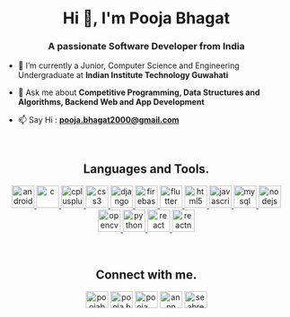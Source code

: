 <h1 align="center">Hi 👋, I'm Pooja Bhagat</h1>
<h3 align="center">A passionate Software Developer from India</h3>

- 🔭 I’m currently a Junior, Computer Science and Engineering Undergraduate at **Indian Institute Technology Guwahati**

- 💬 Ask me about **Competitive Programming, Data Structures and Algorithms, Backend Web and App Development**

- 📫 Say Hi : **pooja.bhagat2000@gmail.com**
<br>
<h2 align="center">Languages and Tools.</h3>
<p align="center"> <a href="https://developer.android.com" target="_blank"> <img src="https://devicons.github.io/devicon/devicon.git/icons/android/android-original-wordmark.svg" alt="android" width="40" height="40"/> </a> <a href="https://www.cprogramming.com/" target="_blank"> <img src="https://devicons.github.io/devicon/devicon.git/icons/c/c-original.svg" alt="c" width="40" height="40"/> </a> <a href="https://www.w3schools.com/cpp/" target="_blank"> <img src="https://devicons.github.io/devicon/devicon.git/icons/cplusplus/cplusplus-original.svg" alt="cplusplus" width="40" height="40"/> </a> <a href="https://www.w3schools.com/css/" target="_blank"> <img src="https://devicons.github.io/devicon/devicon.git/icons/css3/css3-original-wordmark.svg" alt="css3" width="40" height="40"/> </a> <a href="https://www.djangoproject.com/" target="_blank"> <img src="https://devicons.github.io/devicon/devicon.git/icons/django/django-original.svg" alt="django" width="40" height="40"/> </a> <a href="https://firebase.google.com/" target="_blank"> <img src="https://www.vectorlogo.zone/logos/firebase/firebase-icon.svg" alt="firebase" width="40" height="40"/> </a> <a href="https://flutter.dev" target="_blank"> <img src="https://www.vectorlogo.zone/logos/flutterio/flutterio-icon.svg" alt="flutter" width="40" height="40"/> </a> <a href="https://www.w3.org/html/" target="_blank"> <img src="https://devicons.github.io/devicon/devicon.git/icons/html5/html5-original-wordmark.svg" alt="html5" width="40" height="40"/> </a> <a href="https://developer.mozilla.org/en-US/docs/Web/JavaScript" target="_blank"> <img src="https://devicons.github.io/devicon/devicon.git/icons/javascript/javascript-original.svg" alt="javascript" width="40" height="40"/> </a> <a href="https://www.mysql.com/" target="_blank"> <img src="https://devicons.github.io/devicon/devicon.git/icons/mysql/mysql-original-wordmark.svg" alt="mysql" width="40" height="40"/> </a> <a href="https://nodejs.org" target="_blank"> <img src="https://devicons.github.io/devicon/devicon.git/icons/nodejs/nodejs-original-wordmark.svg" alt="nodejs" width="40" height="40"/> </a> <a href="https://opencv.org/" target="_blank"> <img src="https://www.vectorlogo.zone/logos/opencv/opencv-icon.svg" alt="opencv" width="40" height="40"/> </a> <a href="https://www.python.org" target="_blank"> <img src="https://devicons.github.io/devicon/devicon.git/icons/python/python-original.svg" alt="python" width="40" height="40"/> </a> <a href="https://reactjs.org/" target="_blank"> <img src="https://devicons.github.io/devicon/devicon.git/icons/react/react-original-wordmark.svg" alt="react" width="40" height="40"/> </a> <a href="https://reactnative.dev/" target="_blank"> <img src="https://reactnative.dev/img/header_logo.svg" alt="reactnative" width="40" height="40"/> </a> </p>

<br>
<h2 align="center">Connect with me.</h3>
<p align="center">
<a href="https://linkedin.com/in/poojabhagat" target="blank"><img align="center" src="https://cdn.jsdelivr.net/npm/simple-icons@3.0.1/icons/linkedin.svg" alt="poojabhagat" height="30" width="40" /></a>
<a href="https://fb.com/pooja.bhagat20" target="blank"><img align="center" src="https://cdn.jsdelivr.net/npm/simple-icons@3.0.1/icons/facebook.svg" alt="pooja.bhagat20" height="30" width="40" /></a>
<a href="https://instagram.com/pooja._.bhagat" target="blank"><img align="center" src="https://cdn.jsdelivr.net/npm/simple-icons@3.0.1/icons/instagram.svg" alt="pooja._.bhagat" height="30" width="40" /></a>
<a href="https://www.codechef.com/users/annn" target="blank"><img align="center" src="https://cdn.jsdelivr.net/npm/simple-icons@3.1.0/icons/codechef.svg" alt="annn" height="30" width="40" /></a>
<a href="https://codeforces.com/profile/seabreeze" target="blank"><img align="center" src="https://cdn.jsdelivr.net/npm/simple-icons@3.0.1/icons/codeforces.svg" alt="seabreeze" height="30" width="40" /></a>
</p>







